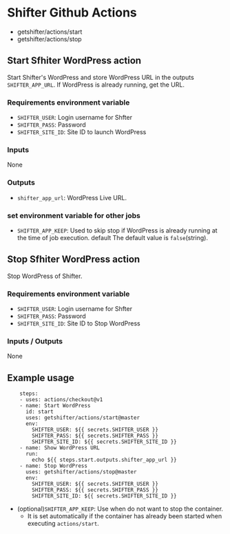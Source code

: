 # Shifter Github Actions

- getshifter/actions/start
- getshifter/actions/stop

## Start Sfhiter WordPress action

Start Shifter's WordPress and store WordPress URL in the outputs `SHIFTER_APP_URL`.
If WordPress is already running, get the URL.

### Requirements environment variable

- `SHIFTER_USER`: Login username for Shfter
- `SHIFTER_PASS`: Password
- `SHIFTER_SITE_ID`: Site ID to launch WordPress

### Inputs

None

### Outputs

- `shifter_app_url`: WordPress Live URL.

### set environment variable for other jobs

- `SHIFTER_APP_KEEP`: Used to skip stop if WordPress is already running at the time of job execution. default The default value is `false`(string).

## Stop Sfhiter WordPress action

Stop WordPress of Shifter.

### Requirements environment variable

- `SHIFTER_USER`: Login username for Shfter
- `SHIFTER_PASS`: Password
- `SHIFTER_SITE_ID`: Site ID to Stop WordPress

### Inputs / Outputs

None

## Example usage

```
    steps:
    - uses: actions/checkout@v1
    - name: Start WordPress
      id: start
      uses: getshifter/actions/start@master
      env:
        SHIFTER_USER: ${{ secrets.SHIFTER_USER }}
        SHIFTER_PASS: ${{ secrets.SHIFTER_PASS }}
        SHIFTER_SITE_ID: ${{ secrets.SHIFTER_SITE_ID }}
    - name: Show WordPress URL
      run:
        echo ${{ steps.start.outputs.shifter_app_url }}
    - name: Stop WordPress
      uses: getshifter/actions/stop@master
      env:
        SHIFTER_USER: ${{ secrets.SHIFTER_USER }}
        SHIFTER_PASS: ${{ secrets.SHIFTER_PASS }}
        SHIFTER_SITE_ID: ${{ secrets.SHIFTER_SITE_ID }}
```

- (optional)`SHIFTER_APP_KEEP`: Use when do not want to stop the container.
  - It is set automatically if the container has already been started when executing `actions/start`.
